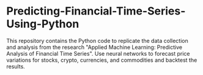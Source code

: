 # Predicting-Financial-Time-Series-Using-Python
This repository contains the Python code to replicate the data collection and analysis from the research "Applied Machine Learning: Predictive Analysis of Financial Time Series". Use neural networks to forecast price variations for stocks, crypto, currencies, and commodities and backtest the results.
